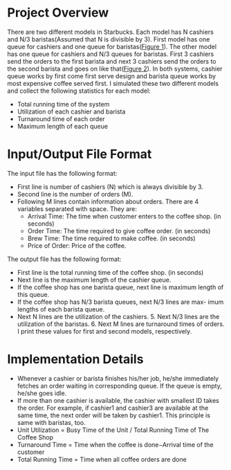 # Project Overview
There are two different models in Starbucks. Each model has N cashiers and N/3 baristas(Assumed that N is divisible by 3). First model has one queue for cashiers and one queue for baristas([Figure 1](https://raw.githubusercontent.com/hasan-yaman/Discrete-Event-Simulation/master/fig1.png)). The other model has one queue for cashiers and N/3 queues for baristas. First 3 cashiers send the orders to the first barista and next 3 cashiers send the orders to the second barista and goes on like that([Figure 2](https://raw.githubusercontent.com/hasan-yaman/Discrete-Event-Simulation/master/fig2.png)). In both systems, cashier queue works by first come first serve design and barista queue works by most expensive coffee served first.
I simulated these two different models and collect the following statistics for each model:
- Total running time of the system
- Utilization of each cashier and barista 
- Turnaround time of each order
- Maximum length of each queue

# Input/Output File Format
The input file has the following format:
- First line is number of cashiers (N) which is always divisible by 3.
- Second line is the number of orders (M).
- Following M lines contain information about orders. There are 4 variables separated with space. They are:
  - Arrival Time: The time when customer enters to the coffee shop. (in seconds)
  - Order Time: The time required to give coffee order. (in seconds)
  - Brew Time: The time required to make coffee. (in seconds)
  - Price of Order: Price of the coffee.

The output file has the following format:
- First line is the total running time of the coffee shop. (in seconds)
- Next line is the maximum length of the cashier queue.
- If the coffee shop has one barista queue, next line is maximum length of this queue.
- If the coffee shop has N/3 barista queues, next N/3 lines are max- imum lengths of each barista queue.
- Next N lines are the utilization of the cashiers. 5. Next N/3 lines are the utilization of the baristas. 6. Next M lines are turnaround times of orders.
I print these values for first and second models, respectively. 

# Implementation Details
- Whenever a cashier or barista finishes his/her job, he/she immediately fetches an order waiting in corresponding queue. If the queue is empty, he/she goes idle.
- If more than one cashier is available, the cashier with smallest ID takes the order. For example, if cashier1 and cashier3 are available at the same time, the next order will be taken by cashier1. This principle is same with baristas, too.
- Unit Utilization = Busy Time of the Unit / Total Running Time of The Coffee Shop
- Turnaround Time = Time when the coffee is done−Arrival time of the customer
- Total Running Time = Time when all coffee orders are done

